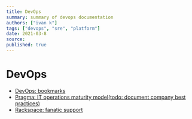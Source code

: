 ```yaml
---
title: DevOps
summary: summary of devops documentation
authors: ["ivan k"]
tags: ["devops", "sre", "platform"]
date: 2021-03-8
source:
published: true
---
```


# DevOps

- [DevOps: bookmarks](http://www.devopsbookmarks.com)
- [Pragma: IT operations maturity model(todo: document company best practices)](http://code.praqma.com/ops-maturity/)
- [Rackspace: fanatic support ](https://www.rackspace.com/en-gb/resources?region%5B113%5D=113&content_type%5Bwhite_paper%5D=white_paper)
